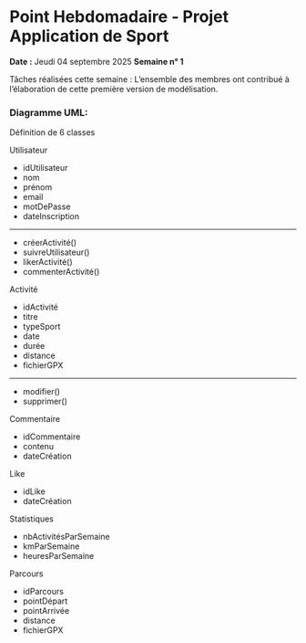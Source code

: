 # Point Hebdomadaire - Projet Application de Sport
**Date :** Jeudi 04 septembre 2025 
**Semaine n° 1**

Tâches réalisées cette semaine : L’ensemble des membres ont contribué à l’élaboration de cette première version de modélisation.

### Diagramme UML:

Définition de 6 classes

Utilisateur
 - idUtilisateur
 - nom
 - prénom
 - email
 - motDePasse
 - dateInscription
 -------------------------
 + créerActivité()
 + suivreUtilisateur()
 + likerActivité()
 + commenterActivité()

Activité
 - idActivité
 - titre
 - typeSport
 - date
 - durée
 - distance
 - fichierGPX
 -------------------------
 + modifier()
 + supprimer()

Commentaire
 - idCommentaire
 - contenu
 - dateCréation

Like
 - idLike
 - dateCréation

Statistiques
 - nbActivitésParSemaine
 - kmParSemaine
 - heuresParSemaine

Parcours 
 - idParcours
 - pointDépart
 - pointArrivée
 - distance
 - fichierGPX
